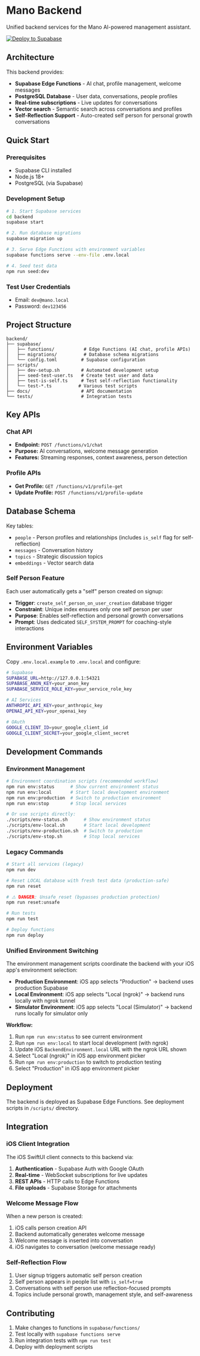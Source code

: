 # Mano Backend

Unified backend services for the Mano AI-powered management assistant.

[![Deploy to Supabase](https://github.com/dkjess/mano-app/actions/workflows/deploy.yml/badge.svg)](https://github.com/dkjess/mano-app/actions/workflows/deploy.yml)

## Architecture

This backend provides:
- **Supabase Edge Functions** - AI chat, profile management, welcome messages
- **PostgreSQL Database** - User data, conversations, people profiles
- **Real-time subscriptions** - Live updates for conversations
- **Vector search** - Semantic search across conversations and profiles
- **Self-Reflection Support** - Auto-created self person for personal growth conversations

## Quick Start

### Prerequisites
- Supabase CLI installed
- Node.js 18+ 
- PostgreSQL (via Supabase)

### Development Setup

```bash
# 1. Start Supabase services
cd backend
supabase start

# 2. Run database migrations
supabase migration up

# 3. Serve Edge Functions with environment variables
supabase functions serve --env-file .env.local

# 4. Seed test data
npm run seed:dev
```

### Test User Credentials
- Email: `dev@mano.local`
- Password: `dev123456`

## Project Structure

```
backend/
├── supabase/
│   ├── functions/           # Edge Functions (AI chat, profile APIs)
│   ├── migrations/          # Database schema migrations
│   └── config.toml         # Supabase configuration
├── scripts/
│   ├── dev-setup.sh        # Automated development setup
│   ├── seed-test-user.ts   # Create test user and data
│   ├── test-is-self.ts     # Test self-reflection functionality
│   └── test-*.ts          # Various test scripts
├── docs/                   # API documentation
└── tests/                  # Integration tests
```

## Key APIs

### Chat API
- **Endpoint:** `POST /functions/v1/chat`
- **Purpose:** AI conversations, welcome message generation
- **Features:** Streaming responses, context awareness, person detection

### Profile APIs
- **Get Profile:** `GET /functions/v1/profile-get`
- **Update Profile:** `POST /functions/v1/profile-update`

## Database Schema

Key tables:
- `people` - Person profiles and relationships (includes `is_self` flag for self-reflection)
- `messages` - Conversation history
- `topics` - Strategic discussion topics
- `embeddings` - Vector search data

### Self Person Feature
Each user automatically gets a "self" person created on signup:
- **Trigger**: `create_self_person_on_user_creation` database trigger
- **Constraint**: Unique index ensures only one self person per user
- **Purpose**: Enables self-reflection and personal growth conversations
- **Prompt**: Uses dedicated `SELF_SYSTEM_PROMPT` for coaching-style interactions

## Environment Variables

Copy `.env.local.example` to `.env.local` and configure:

```bash
# Supabase
SUPABASE_URL=http://127.0.0.1:54321
SUPABASE_ANON_KEY=your_anon_key
SUPABASE_SERVICE_ROLE_KEY=your_service_role_key

# AI Services
ANTHROPIC_API_KEY=your_anthropic_key
OPENAI_API_KEY=your_openai_key

# OAuth
GOOGLE_CLIENT_ID=your_google_client_id
GOOGLE_CLIENT_SECRET=your_google_client_secret
```

## Development Commands

### Environment Management

```bash
# Environment coordination scripts (recommended workflow)
npm run env:status      # Show current environment status
npm run env:local       # Start local development environment
npm run env:production  # Switch to production environment
npm run env:stop        # Stop local services

# Or use scripts directly:
./scripts/env-status.sh      # Show environment status
./scripts/env-local.sh       # Start local development
./scripts/env-production.sh  # Switch to production
./scripts/env-stop.sh        # Stop local services
```

### Legacy Commands

```bash
# Start all services (legacy)
npm run dev

# Reset LOCAL database with fresh test data (production-safe)
npm run reset

# ⚠️ DANGER: Unsafe reset (bypasses production protection)
npm run reset:unsafe

# Run tests
npm run test

# Deploy functions
npm run deploy
```

### Unified Environment Switching

The environment management scripts coordinate the backend with your iOS app's environment selection:

- **Production Environment**: iOS app selects "Production" → backend uses production Supabase
- **Local Environment**: iOS app selects "Local (ngrok)" → backend runs locally with ngrok tunnel
- **Simulator Environment**: iOS app selects "Local (Simulator)" → backend runs locally for simulator only

**Workflow:**
1. Run `npm run env:status` to see current environment
2. Run `npm run env:local` to start local development (with ngrok)
3. Update iOS `BackendEnvironment.local` URL with the ngrok URL shown
4. Select "Local (ngrok)" in iOS app environment picker
5. Run `npm run env:production` to switch to production testing
6. Select "Production" in iOS app environment picker

## Deployment

The backend is deployed as Supabase Edge Functions. See deployment scripts in `/scripts/` directory.

## Integration

### iOS Client Integration
The iOS SwiftUI client connects to this backend via:
1. **Authentication** - Supabase Auth with Google OAuth
2. **Real-time** - WebSocket subscriptions for live updates
3. **REST APIs** - HTTP calls to Edge Functions
4. **File uploads** - Supabase Storage for attachments

### Welcome Message Flow
When a new person is created:
1. iOS calls person creation API
2. Backend automatically generates welcome message
3. Welcome message is inserted into conversation
4. iOS navigates to conversation (welcome message ready)

### Self-Reflection Flow
1. User signup triggers automatic self person creation
2. Self person appears in people list with `is_self=true`
3. Conversations with self person use reflection-focused prompts
4. Topics include personal growth, management style, and self-awareness

## Contributing

1. Make changes to functions in `supabase/functions/`
2. Test locally with `supabase functions serve`
3. Run integration tests with `npm run test`
4. Deploy with deployment scripts